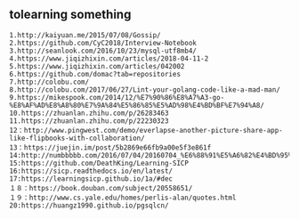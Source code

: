 ## tolearning something

    1.http://kaiyuan.me/2015/07/08/Gossip/
    2.https://github.com/CyC2018/Interview-Notebook
    3.http://seanlook.com/2016/10/23/mysql-utf8mb4/
    4.https://www.jiqizhixin.com/articles/2018-04-11-2
    5.https://www.jiqizhixin.com/articles/042002
    6.https://github.com/domac?tab=repositories
    7.http://colobu.com/
    8.http://colobu.com/2017/06/27/Lint-your-golang-code-like-a-mad-man/
    9.https://mikespook.com/2014/12/%E7%90%86%E8%A7%A3-go-%E8%AF%AD%E8%A8%80%E7%9A%84%E5%86%85%E5%AD%98%E4%BD%BF%E7%94%A8/
    10.https://zhuanlan.zhihu.com/p/26283463
    11.https://zhuanlan.zhihu.com/p/22230323
    12：http://www.pingwest.com/demo/everlapse-another-picture-share-app-like-flipbooks-with-collaboration/
    13：https://juejin.im/post/5b2869e66fb9a00e5f3e861f
    14:http://numbbbbb.com/2016/07/04/20160704_%E6%88%91%E5%A6%82%E4%BD%95%E7%94%A8%E4%B8%89%E4%B8%AA%E6%9C%88%E5%85%A5%E9%97%A8%E6%97%A5%E8%AF%AD/
    15:https://github.com/DeathKing/Learning-SICP
    16:https://sicp.readthedocs.io/en/latest/
    17:https://learningsicp.github.io/1a/#dec
    １８：https://book.douban.com/subject/20558651/
    １９：http://www.cs.yale.edu/homes/perlis-alan/quotes.html
    20:https://huangz1990.github.io/pgsqlcn/


